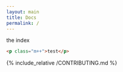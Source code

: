 ```yaml
---
layout: main
title: Docs
permalink: /
---
```


the index

```HTML
<p class="m++">test</p>
```

{% include_relative /CONTRIBUTING.md %}
